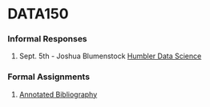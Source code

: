 # DATA150

### Informal Responses
1. Sept. 5th - Joshua Blumenstock [Humbler Data Science](blumenstock.html)

### Formal Assignments
1. [Annotated Bibliography](...)

